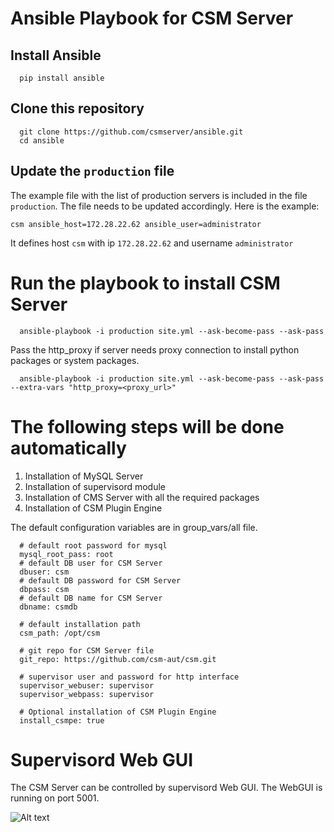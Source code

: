 # Ansible Playbook for CSM Server

## Install Ansible

```
  pip install ansible
```

## Clone this repository

```
  git clone https://github.com/csmserver/ansible.git
  cd ansible
```

## Update the `production` file
The example file with the list of production servers is included in the file `production`. The file needs to be updated accordingly. Here is the example:

```csm ansible_host=172.28.22.62 ansible_user=administrator```

It defines host `csm` with ip `172.28.22.62` and username `administrator`

# Run the playbook to install CSM Server

```
  ansible-playbook -i production site.yml --ask-become-pass --ask-pass
```

Pass the http_proxy if server needs proxy connection to install python packages or system packages.

```
  ansible-playbook -i production site.yml --ask-become-pass --ask-pass --extra-vars "http_proxy=<proxy_url>"
```

# The following steps will be done automatically

1. Installation of MySQL Server
2. Installation of supervisord module
3. Installation of CMS Server with all the required packages
4. Installation of CSM Plugin Engine


The default configuration variables are in group_vars/all file.

```
  # default root password for mysql 
  mysql_root_pass: root
  # default DB user for CSM Server
  dbuser: csm
  # default DB password for CSM Server
  dbpass: csm
  # default DB name for CSM Server
  dbname: csmdb

  # default installation path
  csm_path: /opt/csm

  # git repo for CSM Server file
  git_repo: https://github.com/csm-aut/csm.git

  # supervisor user and password for http interface
  supervisor_webuser: supervisor
  supervisor_webpass: supervisor

  # Optional installation of CSM Plugin Engine
  install_csmpe: true
```


# Supervisord Web GUI
The CSM Server can be controlled by supervisord Web GUI.
The WebGUI is running on port 5001.

![Alt text](/Screenshots/supervisord.png "Supervisord WebGUI Screenshot")


